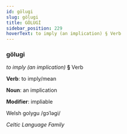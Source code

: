 ```yaml
---
id: gölugi
slug: gölugi
title: GÖLUGİ
sidebar_position: 229
hoverText: to imply (an implication) § Verb
---
```


### gölugi

*to imply (an implication)* **§** Verb

**Verb**: to imply/mean

**Noun**: an implication

**Modifier**: impliable

Welsh golygu /ɡɔˈləɡi/

*Celtic Language Family*